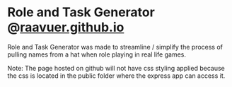 # Role and Task Generator @[raavuer.github.io](https://raavuer.github.io)

Role and Task Generator was made to streamline / simplify the process of pulling names from a hat when role playing in real life games.

Note: The page hosted on github will not have css styling applied because the css is located in the public folder where the express app can access it.
